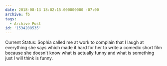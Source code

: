 ```yaml
---
date: 2018-08-13 18:02:15.000000000 -07:00
archive: fb
tags: 
  - Archive Post
id: '1534208535'
---
```


Current Status: Sophia called me at work to complain that I laugh at everything she says which made it hard for her to write a comedic short film because she doesn't know what is actually funny and what is something just I will think is funny.
